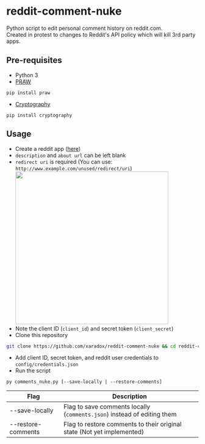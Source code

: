 # reddit-comment-nuke
Python script to edit personal comment history on reddit.com.  
Created in protest to changes to Reddit's API policy which will kill 3rd party apps.

## Pre-requisites
- Python 3
- [PRAW](https://github.com/praw-dev/praw/tree/master)  
```
pip install praw
```
- [Cryptography](https://pypi.org/project/cryptography/)  
```
pip install cryptography
```

## Usage
- Create a reddit app ([here](https://www.reddit.com/prefs/apps/))  
- `description` and `about url` can be left blank
- `redirect uri` is required (You can use: `http://www.example.com/unused/redirect/uri`)  
  <img src="https://miro.medium.com/v2/resize:fit:720/format:webp/1*7cGAKth1PMrEf2sHcQWPoA.png" width="400"/>
- Note the client ID (`client_id`) and secret token (`client_secret`)
- Clone this repository  
```bash
git clone https://github.com/xaradox/reddit-comment-nuke && cd reddit-comment-nuke
```
- Add client ID, secret token, and reddit user credentials to `config/credentials.json`
- Run the script  
```
py comments_nuke.py [--save-locally | --restore-comments]
```

| Flag                | Description                                                             |
| ------------------- | ----------------------------------------------------------------------- |
| --save-locally      | Flag to save comments locally (`comments.json`) instead of editing them |
| --restore-comments  | Flag to restore comments to their original state (Not yet implemented)  |
